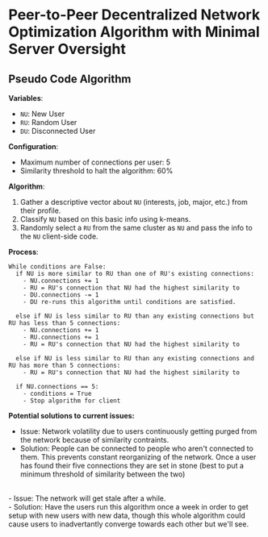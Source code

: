 # Peer-to-Peer Decentralized Network Optimization Algorithm with Minimal Server Oversight

## Pseudo Code Algorithm

**Variables**:
- `NU`: New User
- `RU`: Random User
- `DU`: Disconnected User

**Configuration**:
- Maximum number of connections per user: 5
- Similarity threshold to halt the algorithm: 60%

**Algorithm**:
1. Gather a descriptive vector about `NU` (interests, job, major, etc.) from their profile.
2. Classify `NU` based on this basic info using k-means.
3. Randomly select a `RU` from the same cluster as `NU` and pass the info to the `NU` client-side code.

**Process**:
```plaintext
While conditions are False:
  if NU is more similar to RU than one of RU's existing connections:
    - NU.connections += 1
    - RU = RU's connection that NU had the highest similarity to
    - DU.connections -= 1
    - DU re-runs this algorithm until conditions are satisfied.

  else if NU is less similar to RU than any existing connections but RU has less than 5 connections:
    - NU.connections += 1
    - RU.connections += 1
    - RU = RU's connection that NU had the highest similarity to

  else if NU is less similar to RU than any existing connections and RU has more than 5 connections:
    - RU = RU's connection that NU had the highest similarity to

  if NU.connections == 5:
    - conditions = True
    - Stop algorithm for client
```

**Potential solutions to current issues:**
- Issue: Network volatility due to users continuously getting purged from the network because of similarity contraints. <br>
- Solution: People can be connected to people who aren't connected to them. This prevents constant reorganizing of the network. Once a user has found their five connections they are set in stone (best to put a minimum threshold of similarity between the two) <br>
<br>
- Issue: The network will get stale after a while.<br>
- Solution: Have the users run this algorithm once a week in order to get setup with new users with new data, though this whole algorithm could cause users to inadvertantly converge towards each other but we'll see. <br>
